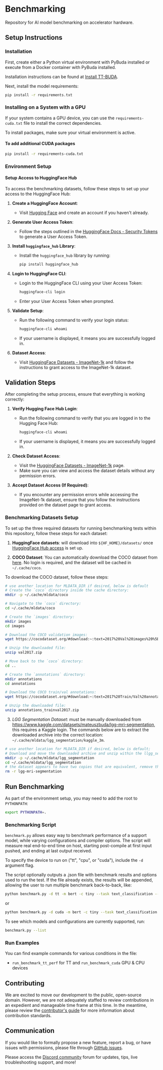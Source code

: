 # Benchmarking

Repository for AI model benchmarking on accelerator hardware.

## Setup Instructions

### Installation

First, create either a Python virtual environment with PyBuda installed or execute from a Docker container with PyBuda installed.

Installation instructions can be found at [Install TT-BUDA](https://github.com/tenstorrent/tt-buda-demos/blob/main/first_5_steps/1_install_tt_buda.md).

Next, install the model requirements:

```bash
pip install -r requirements.txt
```

### Installing on a System with a GPU

If your system contains a GPU device, you can use the `requirements-cuda.txt` file to install the correct dependencies.

To install packages, make sure your virtual environment is active.

#### To add additional CUDA packages

```bash
pip install -r requirements-cuda.txt
```

### Environment Setup




#### Setup Access to HuggingFace Hub

To access the benchmarking datasets, follow these steps to set up your access to the HuggingFace Hub:

1. **Create a HuggingFace Account**:
   - Visit [Hugging Face](https://huggingface.co/) and create an account if you haven't already.

2. **Generate User Access Token**:
   - Follow the steps outlined in the [HuggingFace Docs - Security Tokens](https://huggingface.co/docs/hub/security-tokens) to generate a User Access Token.

3. **Install `huggingface_hub` Library**:
   - Install the `huggingface_hub` library by running:
     ```bash
     pip install huggingface_hub
     ```

4. **Login to HuggingFace CLI**:
   - Login to the HuggingFace CLI using your User Access Token:
     ```bash
     huggingface-cli login
     ```
   - Enter your User Access Token when prompted.

5. **Validate Setup**:
   - Run the following command to verify your login status:
     ```bash
     huggingface-cli whoami
     ```
   - If your username is displayed, it means you are successfully logged in.

6. **Dataset Access**:
   - Visit [HuggingFace Datasets - ImageNet-1k](https://huggingface.co/datasets/imagenet-1k) and follow the instructions to grant access to the ImageNet-1k dataset.

## Validation Steps

After completing the setup process, ensure that everything is working correctly:

1. **Verify Hugging Face Hub Login**:
   - Run the following command to verify that you are logged in to the Hugging Face Hub:
     ```bash
     huggingface-cli whoami
     ```
   - If your username is displayed, it means you are successfully logged in.

2. **Check Dataset Access**:
   - Visit the [HuggingFace Datasets - ImageNet-1k](https://huggingface.co/datasets/imagenet-1k) page.
   - Make sure you can view and access the dataset details without any permission errors.

3. **Accept Dataset Access (If Required)**:
   - If you encounter any permission errors while accessing the ImageNet-1k dataset, ensure that you follow the instructions provided on the dataset page to grant access.


### Benchmarking Datasets Setup


To set up the three required datasets for running benchmarking tests within this repository, follow these steps for each dataset:

1. **HuggingFace datasets**: will download into `${HF_HOME}/datasets/` once [HuggingFace Hub access](#setup-access-to-huggingface-hub) is set up.

2. **COCO Dataset**: You can automatically download the COCO dataset from [here](https://cocodataset.org/#download:~:text=2017%20Val%20images%20%5B5K/1GB%5D). No login is required, and the dataset will be cached in `~/.cache/coco`.

To download the COCO dataset, follow these steps:

```bash
# use another location for MLDATA_DIR if desired, below is default
# Create the `coco` directory inside the cache directory:
mkdir -p ~/.cache/mldata/coco

# Navigate to the `coco` directory:
cd ~/.cache/mldata/coco

# Create the `images` directory:
mkdir images
cd images

# Download the COCO validation images:
wget https://cocodataset.org/#download:~:text=2017%20Val%20images%20%5B5K/1GB%5D

# Unzip the downloaded file:
unzip val2017.zip

# Move back to the `coco` directory:
cd ..

# Create the `annotations` directory:
mkdir annotations
cd annotations

# Download the COCO train/val annotations:
wget https://cocodataset.org/#download:~:text=2017%20Train/Val%20annotations%20%5B241MB%5D

# Unzip the downloaded file:
unzip annotations_trainval2017.zip
```

3. *LGG Segmentation Dataset*: must be manually downloaded from <https://www.kaggle.com/datasets/mateuszbuda/lgg-mri-segmentation>, this requires a Kaggle login. The commands below are to extract the downloaded archive into the correct location: `~/.cache/mldata/lgg_segmentation/kaggle_3m`.

```bash
# use another location for MLDATA_DIR if desired, below is default;
# Download and move the downloaded archive and unzip within the llgg_segmentation folder.
mkdir -p ~/.cache/mldata/lgg_segmentation
cd ~/.cache/mldata/lgg_segmentation
# the dataset appears to have two copies that are equivalent, remove the extra one
rm -r lgg-mri-segmentation
```

## Run Benchmarking

As part of the environment setup, you may need to add the root to `PYTHONPATH`:

```bash
export PYTHONPATH=.
```

### Benchmarking Script

`benchmark.py` allows easy way to benchmark performance of a support model, while varying configurations and compiler options. The script will measure
real end-to-end time on host, starting post-compile at first input pushed, and ending at last output received.

To specify the device to run on ("tt", "cpu", or "cuda"), include the `-d` argument flag.

The script optionally outputs a .json file with benchmark results and options used to run the test. If the file already exists, the results will be appended,
allowing the user to run multiple benchmark back-to-back, like:

```bash
python benchmark.py -d tt -m bert -c tiny --task text_classification --save_output
```

or

```bash
python benchmark.py -d cuda -m bert -c tiny --task text_classification --save_output
```

To see which models and configurations are currently supported, run:

```bash
benchmark.py --list
```

### Run Examples

You can find example commands for various conditions in the file:

- `run_benchmark_tt_perf` for TT and `run_benchmark_cuda` GPU & CPU devices

## Contributing

We are excited to move our development to the public, open-source domain. However, we are not adequately staffed to review contributions in an expedient and manageable time frame at this time. In the meantime, please review the [contributor's guide](CONTRIBUTING.md) for more information about contribution standards.

## Communication

If you would like to formally propose a new feature, report a bug, or have issues with permissions, please file through [GitHub issues](https://github.com/tenstorrent/benchmarking/issues).

Please access the [Discord community](https://discord.gg/xUHw4tMcRV) forum for updates, tips, live troubleshooting support, and more!